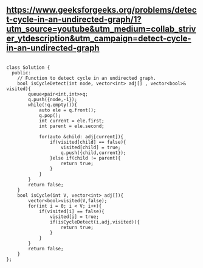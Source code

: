## https://www.geeksforgeeks.org/problems/detect-cycle-in-an-undirected-graph/1?utm_source=youtube&utm_medium=collab_striver_ytdescription&utm_campaign=detect-cycle-in-an-undirected-graph

```

class Solution {
  public:
    // Function to detect cycle in an undirected graph.
    bool isCycleDetect(int node, vector<int> adj[] , vector<bool>& visited){
        queue<pair<int,int>>q;
        q.push({node,-1});
        while(!q.empty()){
            auto ele = q.front();
            q.pop();
            int current = ele.first;
            int parent = ele.second;
            
            for(auto &child: adj[current]){
                if(visited[child] == false){
                    visited[child] = true;
                    q.push({child,current});
                }else if(child != parent){
                    return true;
                }
            }
        }
        return false;
    }
    bool isCycle(int V, vector<int> adj[]){
        vector<bool>visited(V,false);
        for(int i = 0; i < V; i++){
            if(visited[i] == false){
                visited[i] = true;
                if(isCycleDetect(i,adj,visited)){
                    return true;
                }
            }
        }
        return false;
    }
};

```
